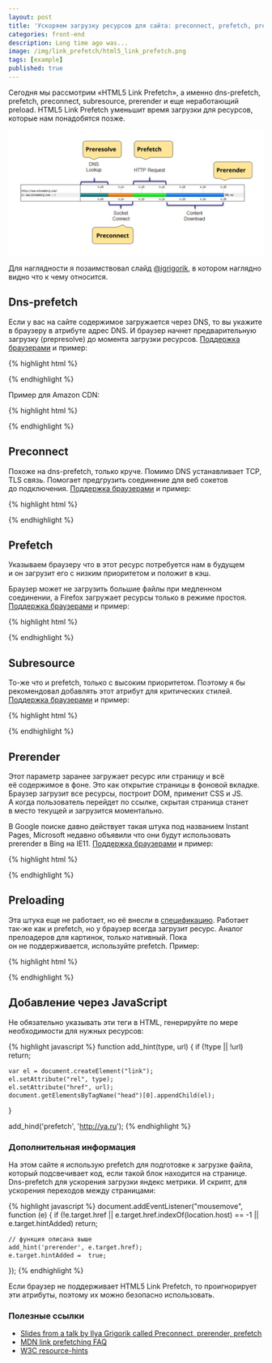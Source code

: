 ```yaml
---
layout: post
title: 'Ускоряем загрузку ресурсов для сайта: preconnect, prefetch, prerender, preloading…'
categories: front-end
description: Long time ago was...
image: /img/link_prefetch/html5_link_prefetch.png
tags: [example]
published: true
---
```


Сегодня мы рассмотрим «HTML5 Link Prefetch», а именно dns-prefetch, prefetch, preconnect, subresource, prerender и еще неработающий preload. HTML5 Link Prefetch уменьшит время загрузки для ресурсов, которые нам понадобятся позже.

![html5 link prefetch](/img/link_prefetch/html5_link_prefetch.png)

Для наглядности я позаимствовал слайд [@igrigorik](https://twitter.com/igrigorik), в котором наглядно видно что к чему относится.

<!-- more -->

## Dns-prefetch

Если у вас на сайте содержимое загружается через DNS, то вы укажите в браузеру в атрибуте адрес DNS. И браузер начнет предварительную загрузку (prepresolve) до момента загрузки ресурсов. [Поддержка браузерами](http://caniuse.com/#search=dns-prefetch) и пример:

{% highlight html %}
<meta http-equiv="x-dns-prefetch-control" content="on">
<link rel="dns-prefetch" href="//ajax.googleapis.com">
{% endhighlight %}

Пример для Amazon CDN:

{% highlight html %}
<meta http-equiv='x-dns-prefetch-control' content='on'>
<link rel='dns-prefetch' href='http://g-ecx.images-amazon.com'>
<link rel='dns-prefetch' href='http://z-ecx.images-amazon.com'>
<link rel='dns-prefetch' href='http://ecx.images-amazon.com'>
<link rel='dns-prefetch' href='http://completion.amazon.com'>
<link rel='dns-prefetch' href='http://fls-na.amazon.com'>
{% endhighlight %}

## Preconnect

Похоже на dns-prefetch, только круче. Помимо DNS устанавливает TCP, TLS связь. Помогает предгрузить соединение для веб сокетов до подключения. [Поддержка браузерами](http://caniuse.com/#search=preconnect) и пример:

{% highlight html %}
<link rel="preconnect" href="//www.example.com">
{% endhighlight %}

## Prefetch

Указываем браузеру что в этот ресурс потребуется нам в будущем и он загрузит его с низким приоритетом и положит в кэш.

Браузер может не загрузить большие файлы при медленном соединении, а Firefox загружает ресурсы только в режиме простоя. [Поддержка браузерами](http://caniuse.com/#search=prefetch) и пример:

{% highlight html %}
<!-- всю страницу -->
<link rel="prefetch" href="http://ymatuhin.ru">

<!-- только изображение -->
<link rel="prefetch" href=http://ymatuhin.ru/img/yury_matuhin.jpg">
{% endhighlight %}


## Subresource

То-же что и prefetch, только с высоким приоритетом. Поэтому я бы рекомендовал добавлять этот атрибут для критических стилей. [Поддержка браузерами](http://caniuse.com/#search=subresource) и пример:

{% highlight html %}
<link rel="subresource" href="critical/app.js">
<link rel="subresource" href="critical/style.css">
{% endhighlight %}

## Prerender

Этот параметр заранее загружает ресурс или страницу и всё её содержимое в фоне. Это как открытие страницы в фоновой вкладке. Браузер загрузит все ресурсы, построит DOM, применит CSS и JS. А когда пользователь перейдет по ссылке, скрытая страница станет в место текущей и загрузится моментально.

В Google поиске давно действует такая штука под названием Instant Pages, Microsoft недавно объявили что они будут использовать prerender в Bing на IE11. [Поддержка браузерами](http://caniuse.com/#search=prerender) и пример:

{% highlight html %}
<link rel="prerender" href="http://ymatuhin.ru/index.html">
{% endhighlight %}

## Preloading

Эта штука еще не работает, но её внесли в [спецификацию](https://w3c.github.io/preload/). Работает так-же как и prefetch, но у браузер всегда загрузит ресурс. Аналог прелоадеров для картинок, только нативный. Пока он не поддерживается, используйте prefetch. Пример:

{% highlight html %}
<link rel="preload" href="image.png">
{% endhighlight %}

## Добавление через JavaScript

Не обязательно указывать эти теги в HTML, генерируйте по мере необходимости для нужных ресурсов:

{% highlight javascript %}
function add_hint(type, url) {
    if (!type || !url) return;

    var el = document.createElement("link");
    el.setAttribute("rel", type);
    el.setAttribute("href", url);
    document.getElementsByTagName("head")[0].appendChild(el);
}

add_hind('prefetch', 'http://ya.ru');
{% endhighlight %}

### Дополнительная информация
На этом сайте я использую prefetch для подготовке к загрузке файла, который подсвечивает код, если такой блок находится на странице. Dns-prefetch для ускорения загрузки яндекс метрики. И скрипт, для ускорения переходов между страницами:

{% highlight javascript %}
document.addEventListener("mousemove", function (e) {
    if (!e.target.href ||
        e.target.href.indexOf(location.host) == -1 ||
        e.target.hintAdded) return;

    // функция описана выше
    add_hint('prerender', e.target.href);
    e.target.hintAdded =  true;
});
{% endhighlight %}

Если браузер не поддерживает HTML5 Link Prefetch, то проигнорирует эти атрибуты, поэтому их можно безопасно использовать.

### Полезные ссылки
* [Slides from a talk by Ilya Grigorik called Preconnect, prerender, prefetch](https://docs.google.com/presentation/d/18zlAdKAxnc51y_kj-6sWLmnjl6TLna)
* [MDN link prefetching FAQ](https://developer.mozilla.org/en-US/docs/Web/HTTP/Link_prefetching_FAQ)
* [W3C resource-hints](http://www.w3.org/TR/resource-hints/)
